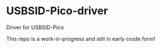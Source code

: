# USBSID-Pico-driver
Driver for USBSID-Pico

This repo is a work-in-progress and still in early crude form!
